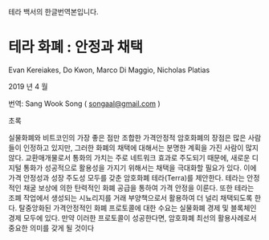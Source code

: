 테라 백서의 한글번역본입니다.

# 테라 화폐 : 안정과 채택
Evan Kereiakes, Do Kwon, Marco Di Maggio, Nicholas Platias

2019 년 4 월

번역: Sang Wook Song ( songaal@gmail.com )

초록

실물화폐와 비트코인의 가장 좋은 점만 조합한 가격안정적 암호화폐의 장점은 많은 사람들이 인정하고 있지만, 
그러한 화폐의 채택에 대해서는 분명한 계획을 가진 사람이 많지 않다. 교환매개물로서 통화의 가치는 주로 네트워크
효과로 주도되기 때문에, 새로운 디지털 통화가 성공적으로 활용성을 가지기 위해서는 채택을 극대화할 필요가 있다. 
이에 가격 안정성과 성장 주도성 모두를 갖춘 암호화폐 테라(Terra)를 제안한다. 테라는 안정적인 채굴 보상에 의한
탄력적인 화폐 공급을 통하여 가격 안정을 이룬다. 또한 테라는 조폐 작업에서 생성되는 시뇨리지를 거래
부양책으로서 활용하여 더 널리 채택되도록 한다. 탈중앙화된 가격안정적인 화폐 프로토콜에 대한 수요는 실물화폐
경제 및 블록체인 경제 모두에 있다. 만약 이러한 프로토콜이 성공한다면, 암호화폐 최선의 활용사례로서 중요한
의미를 갖게 될 것이다
